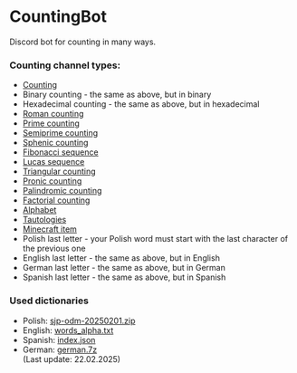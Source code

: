 # CountingBot
Discord bot for counting in many ways.

### Counting channel types:
- [Counting](https://oeis.org/A000027)
- Binary counting - the same as above, but in binary
- Hexadecimal counting - the same as above, but in hexadecimal
- [Roman counting](https://oeis.org/A006968/a006968.txt)
- [Prime counting](https://oeis.org/A000040)
- [Semiprime counting](https://oeis.org/A001358)
- [Sphenic counting](https://oeis.org/A007304)
- [Fibonacci sequence](https://oeis.org/A000045)
- [Lucas sequence](https://oeis.org/A000032)
- [Triangular counting](https://oeis.org/A000217)
- [Pronic counting](https://oeis.org/A002378)
- [Palindromic counting](https://oeis.org/A002113)
- [Factorial counting](https://oeis.org/A000142)
- [Alphabet](https://en.wikipedia.org/wiki/ISO_basic_Latin_alphabet)
- [Tautologies](https://matifilip.w.staszic.waw.pl/)
- [Minecraft item](https://jd.papermc.io/paper/1.21.4/org/bukkit/Material.html)
- Polish last letter - your Polish word must start with the last character of the previous one
- English last letter - the same as above, but in English
- German last letter - the same as above, but in German
- Spanish last letter - the same as above, but in Spanish

### Used dictionaries
- Polish: [sjp-odm-20250201.zip](https://sjp.pl/sl/odmiany/)
- English: [words_alpha.txt](https://github.com/dwyl/english-words/blob/master/words_alpha.txt)
- Spanish: [index.json](https://github.com/words/an-array-of-spanish-words/blob/master/index.json)
- German: [german.7z](https://sourceforge.net/projects/germandict/files/)
<br>(Last update: 22.02.2025)
